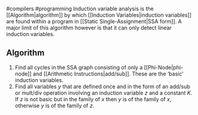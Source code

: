 #compilers #programming 
Induction variable analysis is the [[Algorithm|algorithm]] by which [[Induction Variables|induction variables]] are found within a program in [[Static Single-Assignment|SSA form]]. A major limit of this algorithm however is that it can only detect linear induction variables.

## Algorithm
1. Find all cycles in the SSA graph consisting of only a [[Phi-Node|phi-node]] and [[Arithmetic Instructions|add/sub]]. These are the ‘basic’ induction variables.
2. Find all variables $y$ that are defined once and in the form of an add/sub or mult/div operation involving an induction variable $z$ and a constant $K$. If $z$ is not basic but in the family of $x$ then $y$ is of the family of $x$, otherwise $y$ is of the family of $z$.